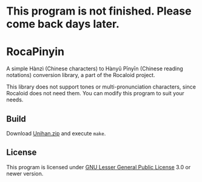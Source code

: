 # This program is not finished. Please come back days later.

RocaPinyin
==========

A simple Hànzì (Chinese characters) to Hànyǔ Pīnyīn (Chinese reading notations) conversion library, a part of the Rocaloid project.

This library does not support tones or multi-pronunciation characters, since Rocaloid does not need them. You can modify this program to suit your needs.

Build
-----

Download [Unihan.zip](http://www.unicode.org/Public/UCD/latest/ucd/Unihan.zip) and execute `make`.

License
-------

This program is licensed under [GNU Lesser General Public License](https://www.gnu.org/copyleft/lgpl.html) 3.0 or newer version.
